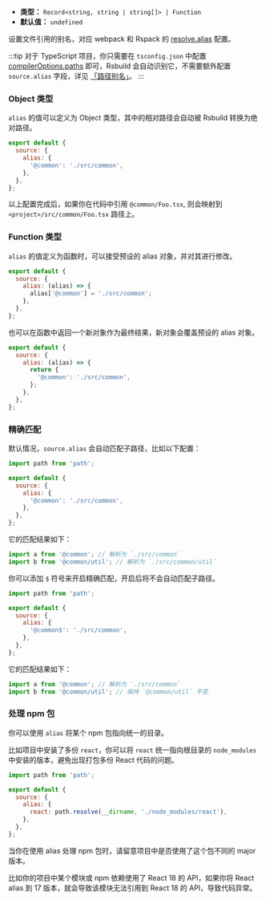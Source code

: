 - **类型：** `Record<string, string | string[]> | Function`
- **默认值：** `undefined`

设置文件引用的别名，对应 webpack 和 Rspack 的 [resolve.alias](https://webpack.js.org/configuration/resolve/#resolvealias) 配置。

:::tip
对于 TypeScript 项目，你只需要在 `tsconfig.json` 中配置 [compilerOptions.paths](https://www.typescriptlang.org/tsconfig#paths) 即可，Rsbuild 会自动识别它，不需要额外配置 `source.alias` 字段，详见 [「路径别名」](https://rsbuild.dev/guide/advanced/alias.html)。
:::

### Object 类型

`alias` 的值可以定义为 Object 类型，其中的相对路径会自动被 Rsbuild 转换为绝对路径。

```js
export default {
  source: {
    alias: {
      '@common': './src/common',
    },
  },
};
```

以上配置完成后，如果你在代码中引用 `@common/Foo.tsx`, 则会映射到 `<project>/src/common/Foo.tsx` 路径上。

### Function 类型

`alias` 的值定义为函数时，可以接受预设的 alias 对象，并对其进行修改。

```js
export default {
  source: {
    alias: (alias) => {
      alias['@common'] = './src/common';
    },
  },
};
```

也可以在函数中返回一个新对象作为最终结果，新对象会覆盖预设的 alias 对象。

```js
export default {
  source: {
    alias: (alias) => {
      return {
        '@common': './src/common',
      };
    },
  },
};
```

### 精确匹配

默认情况，`source.alias` 会自动匹配子路径，比如以下配置：

```js
import path from 'path';

export default {
  source: {
    alias: {
      '@common': './src/common',
    },
  },
};
```

它的匹配结果如下：

```js
import a from '@common'; // 解析为 `./src/common`
import b from '@common/util'; // 解析为 `./src/common/util`
```

你可以添加 `$` 符号来开启精确匹配，开启后将不会自动匹配子路径。

```js
import path from 'path';

export default {
  source: {
    alias: {
      '@common$': './src/common',
    },
  },
};
```

它的匹配结果如下：

```js
import a from '@common'; // 解析为 `./src/common`
import b from '@common/util'; // 保持 `@common/util` 不变
```

### 处理 npm 包

你可以使用 `alias` 将某个 npm 包指向统一的目录。

比如项目中安装了多份 `react`，你可以将 `react` 统一指向根目录的 `node_modules` 中安装的版本，避免出现打包多份 React 代码的问题。

```js
import path from 'path';

export default {
  source: {
    alias: {
      react: path.resolve(__dirname, './node_modules/react'),
    },
  },
};
```

当你在使用 alias 处理 npm 包时，请留意项目中是否使用了这个包不同的 major 版本。

比如你的项目中某个模块或 npm 依赖使用了 React 18 的 API，如果你将 React alias 到 17 版本，就会导致该模块无法引用到 React 18 的 API，导致代码异常。
